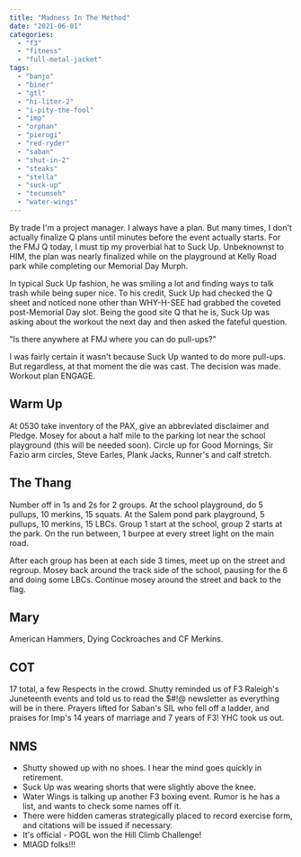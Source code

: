 ```yaml
---
title: "Madness In The Method"
date: "2021-06-01"
categories: 
  - "f3"
  - "fitness"
  - "full-metal-jacket"
tags: 
  - "banjo"
  - "biner"
  - "gtl"
  - "hi-liter-2"
  - "i-pity-the-fool"
  - "imp"
  - "orphan"
  - "pierogi"
  - "red-ryder"
  - "saban"
  - "shut-in-2"
  - "steaks"
  - "stella"
  - "suck-up"
  - "tecumseh"
  - "water-wings"
---
```


By trade I'm a project manager. I always have a plan. But many times, I don't actually finalize Q plans until minutes before the event actually starts. For the FMJ Q today, I must tip my proverbial hat to Suck Up. Unbeknownst to HIM, the plan was nearly finalized while on the playground at Kelly Road park while completing our Memorial Day Murph.

In typical Suck Up fashion, he was smiling a lot and finding ways to talk trash while being super nice. To his credit, Suck Up had checked the Q sheet and noticed none other than WHY-H-SEE had grabbed the coveted post-Memorial Day slot. Being the good site Q that he is, Suck Up was asking about the workout the next day and then asked the fateful question.

"Is there anywhere at FMJ where you can do pull-ups?"

I was fairly certain it wasn't because Suck Up wanted to do more pull-ups. But regardless, at that moment the die was cast. The decision was made. Workout plan ENGAGE.

## Warm Up

At 0530 take inventory of the PAX, give an abbreviated disclaimer and Pledge. Mosey for about a half mile to the parking lot near the school playground (this will be needed soon). Circle up for Good Mornings, Sir Fazio arm circles, Steve Earles, Plank Jacks, Runner's and calf stretch.

## The Thang

Number off in 1s and 2s for 2 groups. At the school playground, do 5 pullups, 10 merkins, 15 squats. At the Salem pond park playground, 5 pullups, 10 merkins, 15 LBCs. Group 1 start at the school, group 2 starts at the park. On the run between, 1 burpee at every street light on the main road.

After each group has been at each side 3 times, meet up on the street and regroup. Mosey back around the track side of the school, pausing for the 6 and doing some LBCs. Continue mosey around the street and back to the flag.

## Mary

American Hammers, Dying Cockroaches and CF Merkins.

## COT

17 total, a few Respects in the crowd. Shutty reminded us of F3 Raleigh's Juneteenth events and told us to read the $#!@ newsletter as everything will be in there. Prayers lifted for Saban's SIL who fell off a ladder, and praises for Imp's 14 years of marriage and 7 years of F3! YHC took us out.

## NMS

- Shutty showed up with no shoes. I hear the mind goes quickly in retirement.
- Suck Up was wearing shorts that were slightly above the knee.
- Water Wings is talking up another F3 boxing event. Rumor is he has a list, and wants to check some names off it.
- There were hidden cameras strategically placed to record exercise form, and citations will be issued if necessary.
- It's official - POGL won the Hill Climb Challenge!
- MIAGD folks!!!
